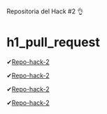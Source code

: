 Repositoria del Hack #2 👌

# h1_pull_request

✔[Repo-hack-2](https://github.com/Mugiwaralong/hg_1_alfa)

✔[Repo-hack-2](https://github.com/JulioGav/hg_1_bravo)

✔[Repo-hack-2](https://github.com/JhoanLag19/hg_1_charlie)

✔[Repo-hack-2](https://github.com/EnriqueV18/hg_1_delta)
